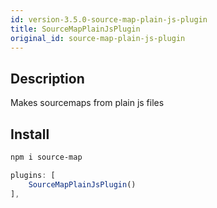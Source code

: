 ```yaml
---
id: version-3.5.0-source-map-plain-js-plugin
title: SourceMapPlainJsPlugin
original_id: source-map-plain-js-plugin
---
```


## Description

Makes sourcemaps from plain js files

## Install

```bash
npm i source-map
```

```js
plugins: [
    SourceMapPlainJsPlugin()
],
```
